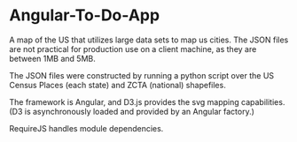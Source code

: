 # Angular-To-Do-App

A map of the US that utilizes large data sets to map us cities. The JSON files are not practical for production use on a client machine, as they are between 1MB and 5MB. 

The JSON files were constructed by running a python script over the US Census Places (each state) and ZCTA (national) shapefiles.

The framework is Angular, and D3.js provides the svg mapping capabilities. (D3 is asynchronously loaded and provided by an Angular factory.)

RequireJS handles module dependencies.
